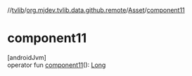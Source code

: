 //[tvlib](../../../index.md)/[org.mjdev.tvlib.data.github.remote](../index.md)/[Asset](index.md)/[component11](component11.md)

# component11

[androidJvm]\
operator fun [component11](component11.md)(): [Long](https://kotlinlang.org/api/latest/jvm/stdlib/kotlin/-long/index.html)
